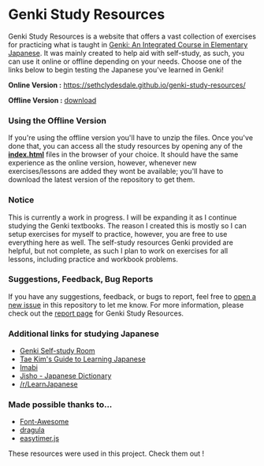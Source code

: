 # Genki Study Resources
Genki Study Resources is a website that offers a vast collection of exercises for practicing what is taught in [Genki: An Integrated Course in Elementary Japanese](http://genki.japantimes.co.jp/index_en). It was mainly created to help aid with self-study, as such, you can use it online or offline depending on your needs. Choose one of the links below to begin testing the Japanese you've learned in Genki!


**Online Version :** https://sethclydesdale.github.io/genki-study-resources/

**Offline Version :** [download](https://github.com/SethClydesdale/genki-study-resources/archive/master.zip)


### Using the Offline Version
If you're using the offline version you'll have to unzip the files. Once you've done that, you can access all the study resources by opening any of the [**index.html**](https://i62.servimg.com/u/f62/18/21/41/30/captur11.png) files in the browser of your choice. It should have the same experience as the online version, however, whenever new exercises/lessons are added they wont be available; you'll have to download the latest version of the repository to get them.


### Notice
This is currently a work in progress. I will be expanding it as I continue studying the Genki textbooks. The reason I created this is mostly so I can setup exercises for myself to practice, however, you are free to use everything here as well. The self-study resources Genki provided are helpful, but not complete, as such I plan to work on exercises for all lessons, including practice and workbook problems.


### Suggestions, Feedback, Bug Reports
If you have any suggestions, feedback, or bugs to report, feel free to [open a new issue](https://github.com/SethClydesdale/genki-study-resources/issues) in this repository to let me know. For more information, please check out the [report page](https://sethclydesdale.github.io/genki-study-resources/report/) for Genki Study Resources.


### Additional links for studying Japanese
- [Genki Self-study Room](http://genki.japantimes.co.jp/self_en)
- [Tae Kim's Guide to Learning Japanese](http://www.guidetojapanese.org/learn/)
- [Imabi](http://www.imabi.net/)
- [Jisho - Japanese Dictionary](http://jisho.org/)
- [/r/LearnJapanese](https://www.reddit.com/r/LearnJapanese/wiki/index)


### Made possible thanks to...
- [Font-Awesome](https://github.com/FortAwesome/Font-Awesome)
- [dragula](https://github.com/bevacqua/dragula)
- [easytimer.js](https://github.com/albert-gonzalez/easytimer.js)


These resources were used in this project. Check them out !